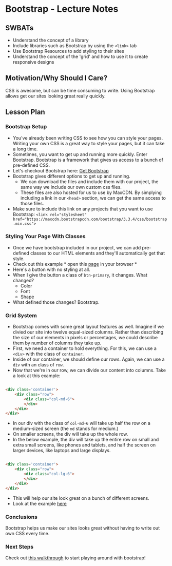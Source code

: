 # Bootstrap - Lecture Notes

## SWBATs

+ Understand the concept of a library
+ Include libraries such as Bootstrap by using the `<link>` tab
+ Use Bootstrap Resources to add styling to their sites
+ Understand the concept of the 'grid' and how to use it to create responsive designs

## Motivation/Why Should I Care? 

CSS is awesome, but can be time consuming to write. Using Bootstrap allows get our sites looking great really quickly. 

## Lesson Plan

### Bootstrap Setup

+ You've already been writing CSS to see how you can style your pages. Writing your own CSS is a great way to style your pages, but it can take a long time. 
+ Sometimes, you want to get up and running more quickly. Enter Bootstrap. Bootstrap is a framework that gives us access to a bunch of pre-defined CSS.
+ Let's checkout Bootstrap here: [Get Bootstrap](https://www.getbootstrap.com/getting-started)
+ Bootstrap gives different options to get up and running. 
	* We can download the files and include them with our project, the same way we include our own custom css files. 
	* These files are also hosted for us to use by MaxCDN. By simplying including a link in our `<head>` section, we can get the same access to those files. 
+ Make sure to include this link on any projects that you want to use Bootstrap: `<link rel="stylesheet" href="https://maxcdn.bootstrapcdn.com/bootstrap/3.3.4/css/bootstrap.min.css">`

### Styling Your Page With Classes

+ Once we have bootstrap included in our project, we can add pre-defined classes to our HTML elements and they'll automatically get that style. 
+ Check out this example * open this [page](./bootstrap.html) in your browser * 
+ Here's a button with no styling at all. 
+ When I give the button a class of `btn-primary`, it changes. What changed? 
	* Color
	* Font
	* Shape
+ What defined those changes? Bootstrap. 

### Grid System

+ Bootstrap comes with some great layout features as well. Imagine if we divied our site into twelve equal-sized columns. Rather than describing the size of our elements in pixels or percentages, we could describe them by number of columns they take up. 
+ First, we need a container to hold everything. For this, we can use a `<div>` with the class of `container`. 
+ Inside of our container, we should define our rows. Again, we can use a `div` with an class of `row`. 
+ Now that we're in our row, we can divide our content into columns. Take a look at this example: 

```HTML

<div class='container'>
	<div class="row">
		<div class="col-md-6">
		</div>
	</div>
</div>
```

+ In our div with the class of `col-md-6` will take up half the row on a medium-sized screen (the `md` stands for medium.)
+ On smaller screens, the div will take up the whole row. 
+ In the below example, the div will take up the entire row on small and extra small screens, like phones and tablets, and half the screen on larger devices, like laptops and large displays. 

```HTML

<div class='container'>
	<div class="row">
		<div class="col-lg-6">
		</div>
	</div>
</div>
```
+ This will help our site look great on a bunch of different screens. 
+ Look at the example [here](http://learn-co-curriculum.github.io/bootstrap-grid-example/)

### Conclusions

Bootstrap helps us make our sites looks great without having to write out own CSS every time. 

### Next Steps

Check out [this walkthrough](https://github.com/learn-co-curriculum/Hs-Bootstrap-Walkthrough) to start playing around with bootstrap!



